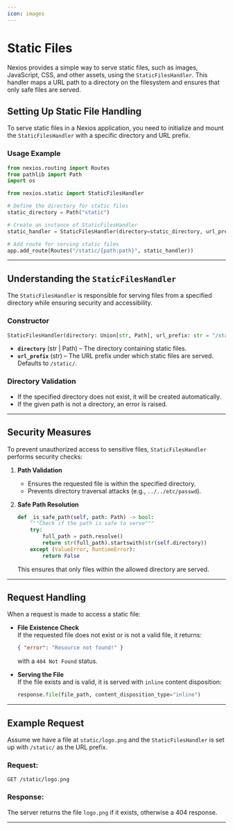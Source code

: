 ```yaml
---
icon: images
---
```


# Static Files

Nexios provides a simple way to serve static files, such as images, JavaScript, CSS, and other assets, using the `StaticFilesHandler`. This handler maps a URL path to a directory on the filesystem and ensures that only safe files are served.

## **Setting Up Static File Handling**

To serve static files in a Nexios application, you need to initialize and mount the `StaticFilesHandler` with a specific directory and URL prefix.

### **Usage Example**

```python
from nexios.routing import Routes
from pathlib import Path
import os

from nexios.static import StaticFilesHandler

# Define the directory for static files
static_directory = Path("static")

# Create an instance of StaticFilesHandler
static_handler = StaticFilesHandler(directory=static_directory, url_prefix="/static/")

# Add route for serving static files
app.add_route(Routes("/static/{path:path}", static_handler))
```

***

## **Understanding the `StaticFilesHandler`**

The `StaticFilesHandler` is responsible for serving files from a specified directory while ensuring security and accessibility.

### **Constructor**

```python
StaticFilesHandler(directory: Union[str, Path], url_prefix: str = "/static/")
```

* **`directory`** (str | Path) – The directory containing static files.
* **`url_prefix`** (str) – The URL prefix under which static files are served. Defaults to `/static/`.

### **Directory Validation**

* If the specified directory does not exist, it will be created automatically.
* If the given path is not a directory, an error is raised.

***

## **Security Measures**

To prevent unauthorized access to sensitive files, `StaticFilesHandler` performs security checks:

1. **Path Validation**
   * Ensures the requested file is within the specified directory.
   * Prevents directory traversal attacks (e.g., `../../etc/passwd`).
2.  **Safe Path Resolution**

    ```python
    def _is_safe_path(self, path: Path) -> bool:
        """Check if the path is safe to serve"""
        try:
            full_path = path.resolve()
            return str(full_path).startswith(str(self.directory))
        except (ValueError, RuntimeError):
            return False
    ```

    This ensures that only files within the allowed directory are served.

***

## **Request Handling**

When a request is made to access a static file:

*   **File Existence Check**\
    If the requested file does not exist or is not a valid file, it returns:

    ```json
    { "error": "Resource not found!" }
    ```

    with a `404 Not Found` status.
*   **Serving the File**\
    If the file exists and is valid, it is served with `inline` content disposition:

    ```python
    response.file(file_path, content_disposition_type="inline")
    ```

***

## **Example Request**

Assume we have a file at `static/logo.png` and the `StaticFilesHandler` is set up with `/static/` as the URL prefix.

### **Request:**

```
GET /static/logo.png
```

### **Response:**

The server returns the file `logo.png` if it exists, otherwise a 404 response.

***
